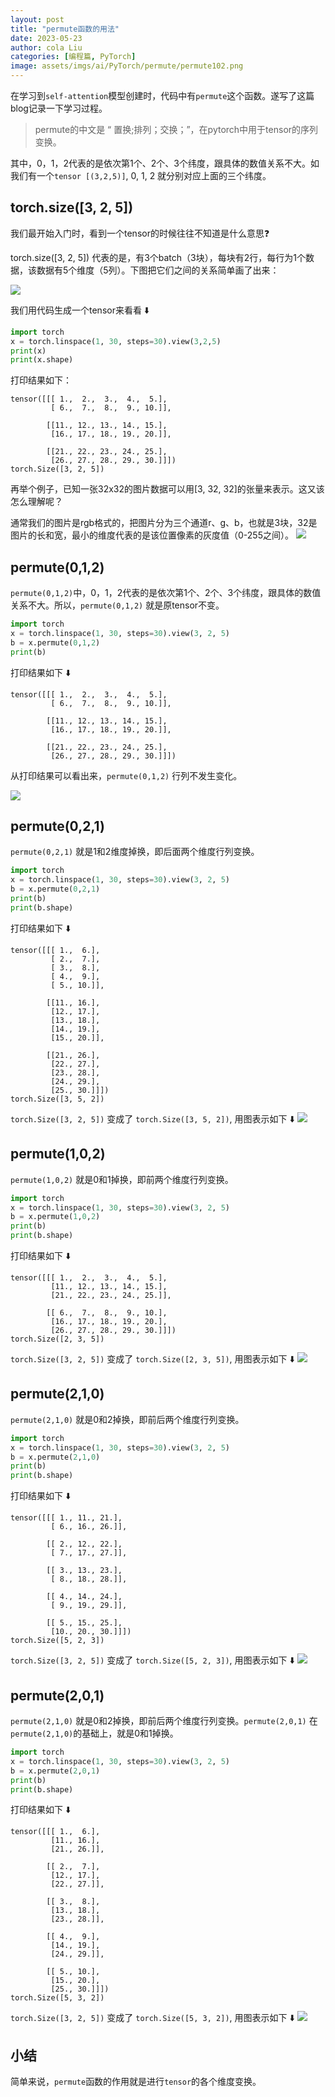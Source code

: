 ```yaml
---
layout: post
title: "permute函数的用法"
date: 2023-05-23
author: cola Liu
categories: [编程篇, PyTorch]
image: assets/imgs/ai/PyTorch/permute/permute102.png
---
```



在学习到`self-attention`模型创建时，代码中有`permute`这个函数。遂写了这篇blog记录一下学习过程。

> permute的中文是 “ 置换;排列；交换；”，在pytorch中用于tensor的序列变换。

其中，0，1，2代表的是依次第1个、2个、3个纬度，跟具体的数值关系不大。如我们有一个`tensor [(3,2,5)]`, 0, 1, 2 就分别对应上面的三个纬度。

## torch.size([3, 2, 5])

我们最开始入门时，看到一个tensor的时候往往不知道是什么意思❓

torch.size([3, 2, 5]) 代表的是，有3个batch（3块），每块有2行，每行为1个数据，该数据有5个维度（5列）。下图把它们之间的关系简单画了出来：

<img src="/assets/imgs/ai/PyTorch/permute/325.png" style="display:block;"/>

我们用代码生成一个tensor来看看 ⬇️

```python
import torch
x = torch.linspace(1, 30, steps=30).view(3,2,5)
print(x)
print(x.shape)
```

打印结果如下：

```
tensor([[[ 1.,  2.,  3.,  4.,  5.],
         [ 6.,  7.,  8.,  9., 10.]],

        [[11., 12., 13., 14., 15.],
         [16., 17., 18., 19., 20.]],

        [[21., 22., 23., 24., 25.],
         [26., 27., 28., 29., 30.]]])
torch.Size([3, 2, 5])
```

再举个例子，已知一张32x32的图片数据可以用[3, 32, 32]的张量来表示。这又该怎么理解呢？

通常我们的图片是rgb格式的，把图片分为三个通道r、g、b，也就是3块，32是图片的长和宽，最小的维度代表的是该位置像素的灰度值（0-255之间）。
<img src="/assets/imgs/ai/PyTorch/permute/33232.png" />

## permute(0,1,2)

`permute(0,1,2)`中，0，1，2代表的是依次第1个、2个、3个纬度，跟具体的数值关系不大。所以，`permute(0,1,2)` 就是原tensor不变。

```python
import torch
x = torch.linspace(1, 30, steps=30).view(3, 2, 5)
b = x.permute(0,1,2)
print(b)
```

打印结果如下 ⬇️

```
tensor([[[ 1.,  2.,  3.,  4.,  5.],
         [ 6.,  7.,  8.,  9., 10.]],

        [[11., 12., 13., 14., 15.],
         [16., 17., 18., 19., 20.]],

        [[21., 22., 23., 24., 25.],
         [26., 27., 28., 29., 30.]]])
```

从打印结果可以看出来，`permute(0,1,2)` 行列不发生变化。

<img src="/assets/imgs/ai/PyTorch/permute/permute012.png" style="display:block;" />

## permute(0,2,1)

`permute(0,2,1)` 就是1和2维度掉换，即后面两个维度行列变换。

```python
import torch
x = torch.linspace(1, 30, steps=30).view(3, 2, 5)
b = x.permute(0,2,1)
print(b)
print(b.shape)
```

打印结果如下 ⬇️

```
tensor([[[ 1.,  6.],
         [ 2.,  7.],
         [ 3.,  8.],
         [ 4.,  9.],
         [ 5., 10.]],

        [[11., 16.],
         [12., 17.],
         [13., 18.],
         [14., 19.],
         [15., 20.]],

        [[21., 26.],
         [22., 27.],
         [23., 28.],
         [24., 29.],
         [25., 30.]]])
torch.Size([3, 5, 2])
```

`torch.Size([3, 2, 5])` 变成了 `torch.Size([3, 5, 2])`, 用图表示如下 ⬇️
<img src="/assets/imgs/ai/PyTorch/permute/permute021.png" />

## permute(1,0,2)

`permute(1,0,2)` 就是0和1掉换，即前两个维度行列变换。

```python
import torch
x = torch.linspace(1, 30, steps=30).view(3, 2, 5)
b = x.permute(1,0,2)
print(b)
print(b.shape)
```

打印结果如下 ⬇️

```
tensor([[[ 1.,  2.,  3.,  4.,  5.],
         [11., 12., 13., 14., 15.],
         [21., 22., 23., 24., 25.]],

        [[ 6.,  7.,  8.,  9., 10.],
         [16., 17., 18., 19., 20.],
         [26., 27., 28., 29., 30.]]])
torch.Size([2, 3, 5])
```

`torch.Size([3, 2, 5])` 变成了 `torch.Size([2, 3, 5])`, 用图表示如下 ⬇️
<img src="/assets/imgs/ai/PyTorch/permute/permute102.png" />

## permute(2,1,0)

`permute(2,1,0)` 就是0和2掉换，即前后两个维度行列变换。

```python
import torch
x = torch.linspace(1, 30, steps=30).view(3, 2, 5)
b = x.permute(2,1,0)
print(b)
print(b.shape)
```

打印结果如下 ⬇️

```
tensor([[[ 1., 11., 21.],
         [ 6., 16., 26.]],

        [[ 2., 12., 22.],
         [ 7., 17., 27.]],

        [[ 3., 13., 23.],
         [ 8., 18., 28.]],

        [[ 4., 14., 24.],
         [ 9., 19., 29.]],

        [[ 5., 15., 25.],
         [10., 20., 30.]]])
torch.Size([5, 2, 3])
```

`torch.Size([3, 2, 5])` 变成了 `torch.Size([5, 2, 3])`, 用图表示如下 ⬇️
<img src="/assets/imgs/ai/PyTorch/permute/permute210.png" />

## permute(2,0,1)

`permute(2,1,0)` 就是0和2掉换，即前后两个维度行列变换。`permute(2,0,1)` 在`permute(2,1,0)`的基础上，就是0和1掉换。

```python
import torch
x = torch.linspace(1, 30, steps=30).view(3, 2, 5)
b = x.permute(2,0,1)
print(b)
print(b.shape)
```

打印结果如下 ⬇️

```
tensor([[[ 1.,  6.],
         [11., 16.],
         [21., 26.]],

        [[ 2.,  7.],
         [12., 17.],
         [22., 27.]],

        [[ 3.,  8.],
         [13., 18.],
         [23., 28.]],

        [[ 4.,  9.],
         [14., 19.],
         [24., 29.]],

        [[ 5., 10.],
         [15., 20.],
         [25., 30.]]])
torch.Size([5, 3, 2])
```

`torch.Size([3, 2, 5])` 变成了 `torch.Size([5, 3, 2])`, 用图表示如下 ⬇️
<img src="/assets/imgs/ai/PyTorch/permute/permute201.png" />

## 小结

简单来说，`permute`函数的作用就是进行`tensor`的各个维度变换。
